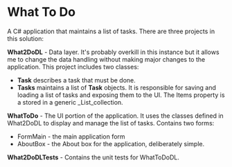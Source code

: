 # What To Do

A C# application that maintains a list of tasks. There are
three projects in this solution:

**What2DoDL** - Data layer. It's probably overkill in this instance
but it allows me to change the data handling without making major
changes to the application. This project includes two classes:

- **Task** describes a task that must be done.
- **Tasks** maintains a list of **Task** objects. It is responsible for
  saving and loading a list of tasks and exposing them to the UI.
  The Items property is a stored in a generic _List<Task>_collection.

**WhatToDo** - The UI portion of the application. It uses the classes
defined in What2DoDL to display and manage the list of tasks. Contains
two forms:

- FormMain - the main application form
- AboutBox - the About box for the application, deliberately simple.

**What2DoDLTests** - Contains the unit tests for WhatToDoDL.
